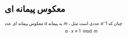 # معکوس پیمانه ای
معکوس پیمانه ای عدد $a$ به پیمانه $m$ ، عددی است مثل $a^-1$ چنان که  $$a \cdot x \equiv 1 \mod m $$
